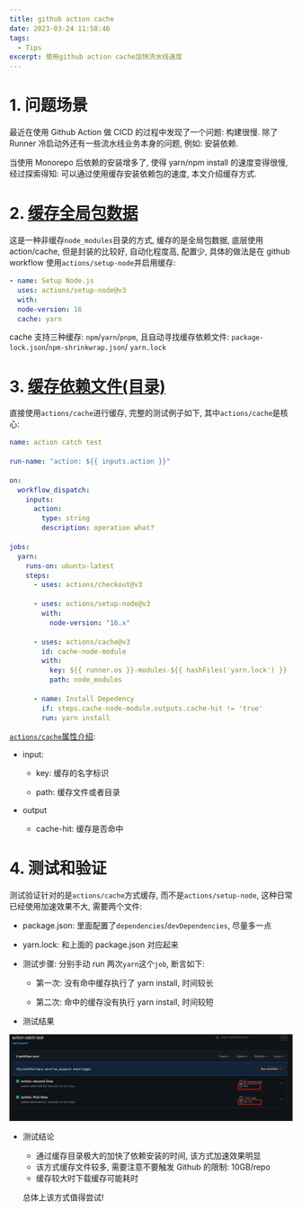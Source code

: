 ```yaml
---
title: github action cache
date: 2023-03-24 11:58:46
tags:
  - Tips
excerpt: 使用github action cache加快流水线速度
---
```


# 1. 问题场景

最近在使用 Github Action 做 CICD 的过程中发现了一个问题: 构建很慢. 除了 Runner 冷启动外还有一些流水线业务本身的问题, 例如: 安装依赖.

当使用 Monorepo 后依赖的安装增多了, 使得 yarn/npm install 的速度变得很慢, 经过探索得知: 可以通过使用缓存安装依赖包的速度, 本文介绍缓存方式.

# 2. [缓存全局包数据](https://github.com/actions/setup-node#caching-global-packages-data)

这是一种非缓存`node_modules`目录的方式, 缓存的是全局包数据, 底层使用 action/cache, 但是封装的比较好, 自动化程度高, 配置少, 具体的做法是在 github workflow 使用`actions/setup-node`并启用缓存:

```yaml
- name: Setup Node.js
  uses: actions/setup-node@v3
  with:
  node-version: 16
  cache: yarn
```

cache 支持三种缓存: `npm`/`yarn`/`pnpm`, 且自动寻找缓存依赖文件: `package-lock.json`/`npm-shrinkwrap.json`/ `yarn.lock`

# 3. [缓存依赖文件(目录)](https://github.com/actions/cache)

直接使用`actions/cache`进行缓存, 完整的测试例子如下, 其中`actions/cache`是核心:

```yaml
name: action catch test

run-name: "action: ${{ inputs.action }}"

on:
  workflow_dispatch:
    inputs:
      action:
        type: string
        description: operation what?

jobs:
  yarn:
    runs-on: ubuntu-latest
    steps:
      - uses: actions/checkout@v3

      - uses: actions/setup-node@v3
        with:
          node-version: "16.x"

      - uses: actions/cache@v3
        id: cache-node-module
        with:
          key: ${{ runner.os }}-modules-${{ hashFiles('yarn.lock') }}
          path: node_modules

      - name: Install Depedency
        if: steps.cache-node-module.outputs.cache-hit != 'true'
        run: yarn install
```

[`actions/cache`属性介绍](https://github.com/actions/cache#inputs):

- input:

  - key: 缓存的名字标识

  - path: 缓存文件或者目录

- output
  - cache-hit: 缓存是否命中

# 4. 测试和验证

测试验证针对的是`actions/cache`方式缓存, 而不是`actions/setup-node`, 这种日常已经使用加速效果不大, 需要两个文件:

- package.json: 里面配置了`dependencies`/`devDependencies`, 尽量多一点
- yarn.lock: 和上面的 package.json 对应起来

- 测试步骤: 分别手动 run 两次`yarn`这个`job`, 断言如下:

  - 第一次: 没有命中缓存执行了 yarn install, 时间较长

  - 第二次: 命中的缓存没有执行 yarn install, 时间较短

- 测试结果

![image-20230324123135048](https://raw.githubusercontent.com/nnsay/gist/main/imgimage-20230324123135048.png)

- 测试结论

  - 通过缓存目录极大的加快了依赖安装的时间, 该方式加速效果明显
  - 该方式缓存文件较多, 需要注意不要触发 Github 的限制: 10GB/repo
  - 缓存较大时下载缓存可能耗时

  总体上该方式值得尝试!
